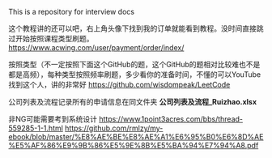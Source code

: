 This is a repository for interview docs

这个教程讲的还可以吧，右上角头像下找到我的订单就能看到教程。没时间直接跳过开始按照课程类型刷题。
https://www.acwing.com/user/payment/order/index/

按照类型（不一定按照下面这个GitHub的题，这个GitHub的题相对比较难也不是都是高频），每种类型按照频率刷题，多少看你的准备时间，不懂的可以YouTube找到这个人，讲的非常好
https://github.com/wisdompeak/LeetCode

公司列表及流程记录所有的申请信息在同文件夹 **公司列表及流程_Ruizhao.xlsx**

非NG可能需要考到系统设计
https://www.1point3acres.com/bbs/thread-559285-1-1.html
https://github.com/rmlzy/my-ebook/blob/master/%E8%AE%BE%E8%AE%A1%E6%95%B0%E6%8D%AE%E5%AF%86%E9%9B%86%E5%9E%8B%E5%BA%94%E7%94%A8.pdf
